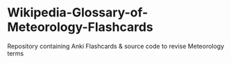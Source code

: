 # Wikipedia-Glossary-of-Meteorology-Flashcards
Repository containing Anki Flashcards &amp; source code to revise Meteorology terms
